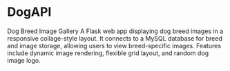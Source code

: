 # DogAPI
Dog Breed Image Gallery A Flask web app displaying dog breed images in a responsive collage-style layout. It connects to a MySQL database for breed and image storage, allowing users to view breed-specific images. Features include dynamic image rendering, flexible grid layout, and random dog image logo.
